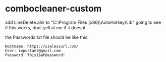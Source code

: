 # combocleaner-custom
add LineDelete.ahk to "C:\Program Files (x86)\AutoHotkey\Lib"
going to see if this works, dont yell at me if it doesnt

the Passwords.txt file should be like this:
```
Hostname: https://uselessurl.com/
User: important@gmail.com
Password: This1$aP@assword!
```
